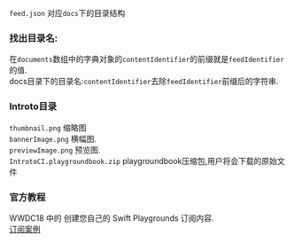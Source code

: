 `feed.json` 对应`docs`下的目录结构
### 找出目录名:
在`documents`数组中的字典对象的`contentIdentifier`的前缀就是`feedIdentifier`的值.  
docs目录下的目录名:`contentIdentifier`去除`feedIdentifier`前缀后的字符串.

### Introto目录
`thumbnail.png` 缩略图    
`bannerImage.png` 横幅图.  
`previewImage.png` 预览图.  
`IntrotoCI.playgroundbook.zip`   playgroundbook压缩包,用户将会下载的原始文件

### 官方教程
WWDC18 中的 创建您自己的 Swift Playgrounds 订阅内容.  
[订阅案例](https://wwdcphotofilters.github.io)

